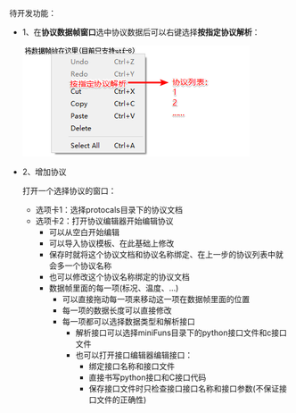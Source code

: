待开发功能：

* 1、在**协议数据帧窗口**选中协议数据后可以右键选择**按指定协议解析**：

    ![1001](Scripts\右键安指定协议解析.png)

* 2、增加协议

   打开一个选择协议的窗口：

   * 选项卡1：选择protocals目录下的协议文档
   * 选项卡2：打开协议编辑器开始编辑协议
     * 可以从空白开始编辑
     * 可以导入协议模板、在此基础上修改
     * 保存时就将这个协议文档和协议名称绑定、在上一步的协议列表中就会多一个协议名称
     * 也可以修改这个协议名称绑定的协议文档
     * 数据帧里面的每一项(标况、温度、...)
       * 可以直接拖动每一项来移动这一项在数据帧里面的位置
       * 每一项的数据长度可以直接修改
       * 每一项都可以选择数据类型和解析接口
         * 解析接口可以选择miniFuns目录下的python接口文件和c接口文件
         * 也可以打开接口编辑器编辑接口：
           * 绑定接口名称和接口文件
           * 直接书写python接口和C接口代码
           * 保存接口文件时只检查接口接口名称和接口参数(不保证接口文件的正确性)